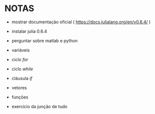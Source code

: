 
# NOTAS

- mostrar documentação oficial ( https://docs.julialang.org/en/v0.6.4/ )

- instalar julia 0.6.4

- perguntar sobre matlab e python

- variáveis

- ciclo *for*

- ciclo *while*

- cláusula *if*

- vetores

- funções

- exercício da junção de tudo

